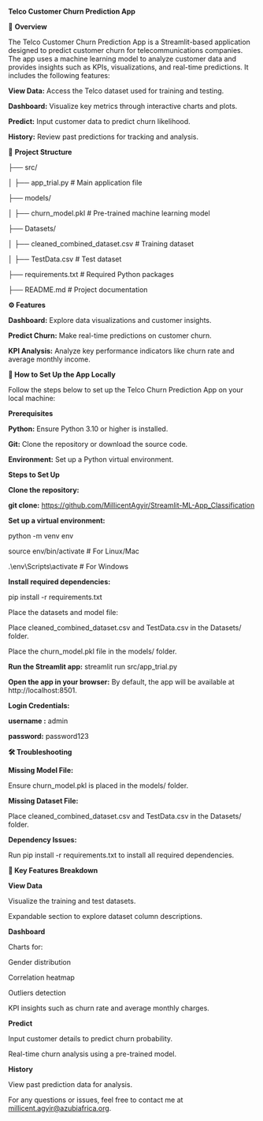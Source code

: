 **Telco Customer Churn Prediction App**

📄 **Overview**

The Telco Customer Churn Prediction App is a Streamlit-based application designed to predict customer churn for telecommunications companies. The app uses a machine learning model to analyze customer data and provides insights such as KPIs, visualizations, and real-time predictions. It includes the following features:

**View Data:** Access the Telco dataset used for training and testing.

**Dashboard:** Visualize key metrics through interactive charts and plots.

**Predict:** Input customer data to predict churn likelihood.

**History:** Review past predictions for tracking and analysis.


📂 **Project Structure**

├── src/

│   ├── app_trial.py          # Main application file

├── models/

│   ├── churn_model.pkl # Pre-trained machine learning model

├── Datasets/

│   ├── cleaned_combined_dataset.csv # Training dataset

│   ├── TestData.csv                 # Test dataset

├── requirements.txt    # Required Python packages

├── README.md           # Project documentation



**⚙️ Features**

**Dashboard:** Explore data visualizations and customer insights.

**Predict Churn:** Make real-time predictions on customer churn.

**KPI Analysis:** Analyze key performance indicators like churn rate and average monthly income.


**🚀 How to Set Up the App Locally**

Follow the steps below to set up the Telco Churn Prediction App on your local machine:

**Prerequisites**

**Python:** Ensure Python 3.10 or higher is installed.

**Git:** Clone the repository or download the source code.

**Environment:** Set up a Python virtual environment.


**Steps to Set Up**

**Clone the repository:**

**git clone:** https://github.com/MillicentAgyir/Streamlit-ML-App_Classification

**Set up a virtual environment:**

python -m venv env

source env/bin/activate   # For Linux/Mac

.\env\Scripts\activate    # For Windows


**Install required dependencies:**

pip install -r requirements.txt

Place the datasets and model file:


Place cleaned_combined_dataset.csv and TestData.csv in the Datasets/ folder.

Place the churn_model.pkl file in the models/ folder.

**Run the Streamlit app:**
streamlit run src/app_trial.py

**Open the app in your browser:**
By default, the app will be available at http://localhost:8501.



**Login Credentials:**

**username :**  admin

**password:**  password123




**🛠️ Troubleshooting**


**Missing Model File:**

Ensure churn_model.pkl is placed in the models/ folder.

**Missing Dataset File:**

Place cleaned_combined_dataset.csv and TestData.csv in the Datasets/ folder.

**Dependency Issues:**

Run pip install -r requirements.txt to install all required dependencies.

**🧩 Key Features Breakdown**


**View Data**

Visualize the training and test datasets.

Expandable section to explore dataset column descriptions.


**Dashboard**

Charts for:

Gender distribution

Correlation heatmap

Outliers detection

KPI insights such as churn rate and average monthly charges.


**Predict**

Input customer details to predict churn probability.

Real-time churn analysis using a pre-trained model.


**History**

View past prediction data for analysis.



For any questions or issues, feel free to contact me at millicent.agyir@azubiafrica.org.
